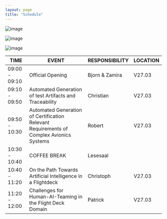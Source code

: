```yaml
---
layout: page
title: "Schedule"
---
```

![image](https://github.com/Edwin-Isidory/ils.doctoral.seminar.2024.github.io/assets/148284895/f80fa160-3a6e-457e-8101-c2a2c2f49dc8)
  
  ![image](https://github.com/Edwin-Isidory/ils.doctoral.seminar.2024.github.io/assets/148284895/b8731cd5-69e2-45e9-98df-5bbfeb234a41)


  ![image](https://github.com/Edwin-Isidory/ils.doctoral.seminar.2024.github.io/assets/148284895/19ed92a4-a914-48e9-8ea4-a31382e8159d)


 | TIME | EVENT | RESPONSIBILITY | LOCATION |
|----------|----------|----------|---------|
| 09:00 - 09:10  | Official Opening | Bjorn & Zamira | V27.03 |
| 09:10 - 09:50  | Automated Generation of test Artifacts and Traceability | Christian | V27.03 |
| 09:50 - 10:30  | Automated Generation of Certification Relevant Requirements of Complex Avionics Systems | Robert | V27.03 |
| 10:30 - 10:40  | COFFEE BREAK  | Lesesaal|
| 10:40 - 11:20  |   On the Path Towards Artificial Intelligence in a Flightdeck  | Christoph | V27.03 |
| 11:20 - 12:00  |  Challenges for Human-AI-Teaming in the Flight Deck Domain   | Patrick | V27.03 |


